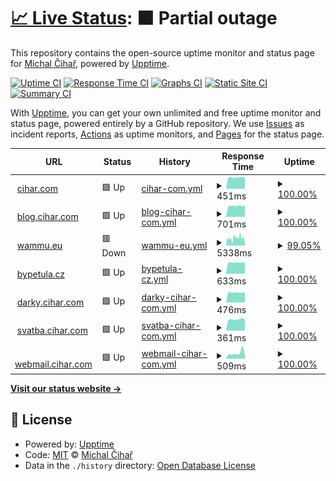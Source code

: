 # [📈 Live Status](https://status.cihar.com): <!--live status--> **🟧 Partial outage**

This repository contains the open-source uptime monitor and status page for [Michal Čihař](https://blog.cihar.com/), powered by [Upptime](https://github.com/upptime/upptime).

[![Uptime CI](https://github.com/nijel/status/workflows/Uptime%20CI/badge.svg)](https://github.com/nijel/status/actions?query=workflow%3A%22Uptime+CI%22)
[![Response Time CI](https://github.com/nijel/status/workflows/Response%20Time%20CI/badge.svg)](https://github.com/nijel/status/actions?query=workflow%3A%22Response+Time+CI%22)
[![Graphs CI](https://github.com/nijel/status/workflows/Graphs%20CI/badge.svg)](https://github.com/nijel/status/actions?query=workflow%3A%22Graphs+CI%22)
[![Static Site CI](https://github.com/nijel/status/workflows/Static%20Site%20CI/badge.svg)](https://github.com/nijel/status/actions?query=workflow%3A%22Static+Site+CI%22)
[![Summary CI](https://github.com/nijel/status/workflows/Summary%20CI/badge.svg)](https://github.com/nijel/status/actions?query=workflow%3A%22Summary+CI%22)

With [Upptime](https://upptime.js.org), you can get your own unlimited and free uptime monitor and status page, powered entirely by a GitHub repository. We use [Issues](https://github.com/nijel/status/issues) as incident reports, [Actions](https://github.com/nijel/status/actions) as uptime monitors, and [Pages](https://status.cihar.com) for the status page.

<!--start: status pages-->
<!-- This summary is generated by Upptime (https://github.com/upptime/upptime) -->
<!-- Do not edit this manually, your changes will be overwritten -->
<!-- prettier-ignore -->
| URL | Status | History | Response Time | Uptime |
| --- | ------ | ------- | ------------- | ------ |
| <img alt="" src="https://favicons.githubusercontent.com/cihar.com" height="13"> [cihar.com](https://cihar.com/) | 🟩 Up | [cihar-com.yml](https://github.com/nijel/status/commits/HEAD/history/cihar-com.yml) | <details><summary><img alt="Response time graph" src="./graphs/cihar-com/response-time-week.png" height="20"> 451ms</summary><br><a href="https://status.cihar.com/history/cihar-com"><img alt="Response time 451" src="https://img.shields.io/endpoint?url=https%3A%2F%2Fraw.githubusercontent.com%2Fnijel%2Fstatus%2FHEAD%2Fapi%2Fcihar-com%2Fresponse-time.json"></a><br><a href="https://status.cihar.com/history/cihar-com"><img alt="24-hour response time 476" src="https://img.shields.io/endpoint?url=https%3A%2F%2Fraw.githubusercontent.com%2Fnijel%2Fstatus%2FHEAD%2Fapi%2Fcihar-com%2Fresponse-time-day.json"></a><br><a href="https://status.cihar.com/history/cihar-com"><img alt="7-day response time 451" src="https://img.shields.io/endpoint?url=https%3A%2F%2Fraw.githubusercontent.com%2Fnijel%2Fstatus%2FHEAD%2Fapi%2Fcihar-com%2Fresponse-time-week.json"></a><br><a href="https://status.cihar.com/history/cihar-com"><img alt="30-day response time 451" src="https://img.shields.io/endpoint?url=https%3A%2F%2Fraw.githubusercontent.com%2Fnijel%2Fstatus%2FHEAD%2Fapi%2Fcihar-com%2Fresponse-time-month.json"></a><br><a href="https://status.cihar.com/history/cihar-com"><img alt="1-year response time 451" src="https://img.shields.io/endpoint?url=https%3A%2F%2Fraw.githubusercontent.com%2Fnijel%2Fstatus%2FHEAD%2Fapi%2Fcihar-com%2Fresponse-time-year.json"></a></details> | <details><summary><a href="https://status.cihar.com/history/cihar-com">100.00%</a></summary><a href="https://status.cihar.com/history/cihar-com"><img alt="All-time uptime 100.00%" src="https://img.shields.io/endpoint?url=https%3A%2F%2Fraw.githubusercontent.com%2Fnijel%2Fstatus%2FHEAD%2Fapi%2Fcihar-com%2Fuptime.json"></a><br><a href="https://status.cihar.com/history/cihar-com"><img alt="24-hour uptime 100.00%" src="https://img.shields.io/endpoint?url=https%3A%2F%2Fraw.githubusercontent.com%2Fnijel%2Fstatus%2FHEAD%2Fapi%2Fcihar-com%2Fuptime-day.json"></a><br><a href="https://status.cihar.com/history/cihar-com"><img alt="7-day uptime 100.00%" src="https://img.shields.io/endpoint?url=https%3A%2F%2Fraw.githubusercontent.com%2Fnijel%2Fstatus%2FHEAD%2Fapi%2Fcihar-com%2Fuptime-week.json"></a><br><a href="https://status.cihar.com/history/cihar-com"><img alt="30-day uptime 100.00%" src="https://img.shields.io/endpoint?url=https%3A%2F%2Fraw.githubusercontent.com%2Fnijel%2Fstatus%2FHEAD%2Fapi%2Fcihar-com%2Fuptime-month.json"></a><br><a href="https://status.cihar.com/history/cihar-com"><img alt="1-year uptime 100.00%" src="https://img.shields.io/endpoint?url=https%3A%2F%2Fraw.githubusercontent.com%2Fnijel%2Fstatus%2FHEAD%2Fapi%2Fcihar-com%2Fuptime-year.json"></a></details>
| <img alt="" src="https://favicons.githubusercontent.com/blog.cihar.com" height="13"> [blog.cihar.com](https://blog.cihar.com/) | 🟩 Up | [blog-cihar-com.yml](https://github.com/nijel/status/commits/HEAD/history/blog-cihar-com.yml) | <details><summary><img alt="Response time graph" src="./graphs/blog-cihar-com/response-time-week.png" height="20"> 701ms</summary><br><a href="https://status.cihar.com/history/blog-cihar-com"><img alt="Response time 701" src="https://img.shields.io/endpoint?url=https%3A%2F%2Fraw.githubusercontent.com%2Fnijel%2Fstatus%2FHEAD%2Fapi%2Fblog-cihar-com%2Fresponse-time.json"></a><br><a href="https://status.cihar.com/history/blog-cihar-com"><img alt="24-hour response time 695" src="https://img.shields.io/endpoint?url=https%3A%2F%2Fraw.githubusercontent.com%2Fnijel%2Fstatus%2FHEAD%2Fapi%2Fblog-cihar-com%2Fresponse-time-day.json"></a><br><a href="https://status.cihar.com/history/blog-cihar-com"><img alt="7-day response time 701" src="https://img.shields.io/endpoint?url=https%3A%2F%2Fraw.githubusercontent.com%2Fnijel%2Fstatus%2FHEAD%2Fapi%2Fblog-cihar-com%2Fresponse-time-week.json"></a><br><a href="https://status.cihar.com/history/blog-cihar-com"><img alt="30-day response time 701" src="https://img.shields.io/endpoint?url=https%3A%2F%2Fraw.githubusercontent.com%2Fnijel%2Fstatus%2FHEAD%2Fapi%2Fblog-cihar-com%2Fresponse-time-month.json"></a><br><a href="https://status.cihar.com/history/blog-cihar-com"><img alt="1-year response time 701" src="https://img.shields.io/endpoint?url=https%3A%2F%2Fraw.githubusercontent.com%2Fnijel%2Fstatus%2FHEAD%2Fapi%2Fblog-cihar-com%2Fresponse-time-year.json"></a></details> | <details><summary><a href="https://status.cihar.com/history/blog-cihar-com">100.00%</a></summary><a href="https://status.cihar.com/history/blog-cihar-com"><img alt="All-time uptime 100.00%" src="https://img.shields.io/endpoint?url=https%3A%2F%2Fraw.githubusercontent.com%2Fnijel%2Fstatus%2FHEAD%2Fapi%2Fblog-cihar-com%2Fuptime.json"></a><br><a href="https://status.cihar.com/history/blog-cihar-com"><img alt="24-hour uptime 100.00%" src="https://img.shields.io/endpoint?url=https%3A%2F%2Fraw.githubusercontent.com%2Fnijel%2Fstatus%2FHEAD%2Fapi%2Fblog-cihar-com%2Fuptime-day.json"></a><br><a href="https://status.cihar.com/history/blog-cihar-com"><img alt="7-day uptime 100.00%" src="https://img.shields.io/endpoint?url=https%3A%2F%2Fraw.githubusercontent.com%2Fnijel%2Fstatus%2FHEAD%2Fapi%2Fblog-cihar-com%2Fuptime-week.json"></a><br><a href="https://status.cihar.com/history/blog-cihar-com"><img alt="30-day uptime 100.00%" src="https://img.shields.io/endpoint?url=https%3A%2F%2Fraw.githubusercontent.com%2Fnijel%2Fstatus%2FHEAD%2Fapi%2Fblog-cihar-com%2Fuptime-month.json"></a><br><a href="https://status.cihar.com/history/blog-cihar-com"><img alt="1-year uptime 100.00%" src="https://img.shields.io/endpoint?url=https%3A%2F%2Fraw.githubusercontent.com%2Fnijel%2Fstatus%2FHEAD%2Fapi%2Fblog-cihar-com%2Fuptime-year.json"></a></details>
| <img alt="" src="https://favicons.githubusercontent.com/wammu.eu" height="13"> [wammu.eu](https://wammu.eu/) | 🟥 Down | [wammu-eu.yml](https://github.com/nijel/status/commits/HEAD/history/wammu-eu.yml) | <details><summary><img alt="Response time graph" src="./graphs/wammu-eu/response-time-week.png" height="20"> 5338ms</summary><br><a href="https://status.cihar.com/history/wammu-eu"><img alt="Response time 5095" src="https://img.shields.io/endpoint?url=https%3A%2F%2Fraw.githubusercontent.com%2Fnijel%2Fstatus%2FHEAD%2Fapi%2Fwammu-eu%2Fresponse-time.json"></a><br><a href="https://status.cihar.com/history/wammu-eu"><img alt="24-hour response time 5810" src="https://img.shields.io/endpoint?url=https%3A%2F%2Fraw.githubusercontent.com%2Fnijel%2Fstatus%2FHEAD%2Fapi%2Fwammu-eu%2Fresponse-time-day.json"></a><br><a href="https://status.cihar.com/history/wammu-eu"><img alt="7-day response time 5338" src="https://img.shields.io/endpoint?url=https%3A%2F%2Fraw.githubusercontent.com%2Fnijel%2Fstatus%2FHEAD%2Fapi%2Fwammu-eu%2Fresponse-time-week.json"></a><br><a href="https://status.cihar.com/history/wammu-eu"><img alt="30-day response time 5095" src="https://img.shields.io/endpoint?url=https%3A%2F%2Fraw.githubusercontent.com%2Fnijel%2Fstatus%2FHEAD%2Fapi%2Fwammu-eu%2Fresponse-time-month.json"></a><br><a href="https://status.cihar.com/history/wammu-eu"><img alt="1-year response time 5095" src="https://img.shields.io/endpoint?url=https%3A%2F%2Fraw.githubusercontent.com%2Fnijel%2Fstatus%2FHEAD%2Fapi%2Fwammu-eu%2Fresponse-time-year.json"></a></details> | <details><summary><a href="https://status.cihar.com/history/wammu-eu">99.05%</a></summary><a href="https://status.cihar.com/history/wammu-eu"><img alt="All-time uptime 98.97%" src="https://img.shields.io/endpoint?url=https%3A%2F%2Fraw.githubusercontent.com%2Fnijel%2Fstatus%2FHEAD%2Fapi%2Fwammu-eu%2Fuptime.json"></a><br><a href="https://status.cihar.com/history/wammu-eu"><img alt="24-hour uptime 97.28%" src="https://img.shields.io/endpoint?url=https%3A%2F%2Fraw.githubusercontent.com%2Fnijel%2Fstatus%2FHEAD%2Fapi%2Fwammu-eu%2Fuptime-day.json"></a><br><a href="https://status.cihar.com/history/wammu-eu"><img alt="7-day uptime 99.05%" src="https://img.shields.io/endpoint?url=https%3A%2F%2Fraw.githubusercontent.com%2Fnijel%2Fstatus%2FHEAD%2Fapi%2Fwammu-eu%2Fuptime-week.json"></a><br><a href="https://status.cihar.com/history/wammu-eu"><img alt="30-day uptime 98.97%" src="https://img.shields.io/endpoint?url=https%3A%2F%2Fraw.githubusercontent.com%2Fnijel%2Fstatus%2FHEAD%2Fapi%2Fwammu-eu%2Fuptime-month.json"></a><br><a href="https://status.cihar.com/history/wammu-eu"><img alt="1-year uptime 98.97%" src="https://img.shields.io/endpoint?url=https%3A%2F%2Fraw.githubusercontent.com%2Fnijel%2Fstatus%2FHEAD%2Fapi%2Fwammu-eu%2Fuptime-year.json"></a></details>
| <img alt="" src="https://favicons.githubusercontent.com/bypetula.cz" height="13"> [bypetula.cz](https://bypetula.cz/) | 🟩 Up | [bypetula-cz.yml](https://github.com/nijel/status/commits/HEAD/history/bypetula-cz.yml) | <details><summary><img alt="Response time graph" src="./graphs/bypetula-cz/response-time-week.png" height="20"> 633ms</summary><br><a href="https://status.cihar.com/history/bypetula-cz"><img alt="Response time 667" src="https://img.shields.io/endpoint?url=https%3A%2F%2Fraw.githubusercontent.com%2Fnijel%2Fstatus%2FHEAD%2Fapi%2Fbypetula-cz%2Fresponse-time.json"></a><br><a href="https://status.cihar.com/history/bypetula-cz"><img alt="24-hour response time 738" src="https://img.shields.io/endpoint?url=https%3A%2F%2Fraw.githubusercontent.com%2Fnijel%2Fstatus%2FHEAD%2Fapi%2Fbypetula-cz%2Fresponse-time-day.json"></a><br><a href="https://status.cihar.com/history/bypetula-cz"><img alt="7-day response time 633" src="https://img.shields.io/endpoint?url=https%3A%2F%2Fraw.githubusercontent.com%2Fnijel%2Fstatus%2FHEAD%2Fapi%2Fbypetula-cz%2Fresponse-time-week.json"></a><br><a href="https://status.cihar.com/history/bypetula-cz"><img alt="30-day response time 667" src="https://img.shields.io/endpoint?url=https%3A%2F%2Fraw.githubusercontent.com%2Fnijel%2Fstatus%2FHEAD%2Fapi%2Fbypetula-cz%2Fresponse-time-month.json"></a><br><a href="https://status.cihar.com/history/bypetula-cz"><img alt="1-year response time 667" src="https://img.shields.io/endpoint?url=https%3A%2F%2Fraw.githubusercontent.com%2Fnijel%2Fstatus%2FHEAD%2Fapi%2Fbypetula-cz%2Fresponse-time-year.json"></a></details> | <details><summary><a href="https://status.cihar.com/history/bypetula-cz">100.00%</a></summary><a href="https://status.cihar.com/history/bypetula-cz"><img alt="All-time uptime 100.00%" src="https://img.shields.io/endpoint?url=https%3A%2F%2Fraw.githubusercontent.com%2Fnijel%2Fstatus%2FHEAD%2Fapi%2Fbypetula-cz%2Fuptime.json"></a><br><a href="https://status.cihar.com/history/bypetula-cz"><img alt="24-hour uptime 100.00%" src="https://img.shields.io/endpoint?url=https%3A%2F%2Fraw.githubusercontent.com%2Fnijel%2Fstatus%2FHEAD%2Fapi%2Fbypetula-cz%2Fuptime-day.json"></a><br><a href="https://status.cihar.com/history/bypetula-cz"><img alt="7-day uptime 100.00%" src="https://img.shields.io/endpoint?url=https%3A%2F%2Fraw.githubusercontent.com%2Fnijel%2Fstatus%2FHEAD%2Fapi%2Fbypetula-cz%2Fuptime-week.json"></a><br><a href="https://status.cihar.com/history/bypetula-cz"><img alt="30-day uptime 100.00%" src="https://img.shields.io/endpoint?url=https%3A%2F%2Fraw.githubusercontent.com%2Fnijel%2Fstatus%2FHEAD%2Fapi%2Fbypetula-cz%2Fuptime-month.json"></a><br><a href="https://status.cihar.com/history/bypetula-cz"><img alt="1-year uptime 100.00%" src="https://img.shields.io/endpoint?url=https%3A%2F%2Fraw.githubusercontent.com%2Fnijel%2Fstatus%2FHEAD%2Fapi%2Fbypetula-cz%2Fuptime-year.json"></a></details>
| <img alt="" src="https://favicons.githubusercontent.com/darky.cihar.com" height="13"> [darky.cihar.com](https://darky.cihar.com/) | 🟩 Up | [darky-cihar-com.yml](https://github.com/nijel/status/commits/HEAD/history/darky-cihar-com.yml) | <details><summary><img alt="Response time graph" src="./graphs/darky-cihar-com/response-time-week.png" height="20"> 476ms</summary><br><a href="https://status.cihar.com/history/darky-cihar-com"><img alt="Response time 476" src="https://img.shields.io/endpoint?url=https%3A%2F%2Fraw.githubusercontent.com%2Fnijel%2Fstatus%2FHEAD%2Fapi%2Fdarky-cihar-com%2Fresponse-time.json"></a><br><a href="https://status.cihar.com/history/darky-cihar-com"><img alt="24-hour response time 489" src="https://img.shields.io/endpoint?url=https%3A%2F%2Fraw.githubusercontent.com%2Fnijel%2Fstatus%2FHEAD%2Fapi%2Fdarky-cihar-com%2Fresponse-time-day.json"></a><br><a href="https://status.cihar.com/history/darky-cihar-com"><img alt="7-day response time 476" src="https://img.shields.io/endpoint?url=https%3A%2F%2Fraw.githubusercontent.com%2Fnijel%2Fstatus%2FHEAD%2Fapi%2Fdarky-cihar-com%2Fresponse-time-week.json"></a><br><a href="https://status.cihar.com/history/darky-cihar-com"><img alt="30-day response time 476" src="https://img.shields.io/endpoint?url=https%3A%2F%2Fraw.githubusercontent.com%2Fnijel%2Fstatus%2FHEAD%2Fapi%2Fdarky-cihar-com%2Fresponse-time-month.json"></a><br><a href="https://status.cihar.com/history/darky-cihar-com"><img alt="1-year response time 476" src="https://img.shields.io/endpoint?url=https%3A%2F%2Fraw.githubusercontent.com%2Fnijel%2Fstatus%2FHEAD%2Fapi%2Fdarky-cihar-com%2Fresponse-time-year.json"></a></details> | <details><summary><a href="https://status.cihar.com/history/darky-cihar-com">100.00%</a></summary><a href="https://status.cihar.com/history/darky-cihar-com"><img alt="All-time uptime 100.00%" src="https://img.shields.io/endpoint?url=https%3A%2F%2Fraw.githubusercontent.com%2Fnijel%2Fstatus%2FHEAD%2Fapi%2Fdarky-cihar-com%2Fuptime.json"></a><br><a href="https://status.cihar.com/history/darky-cihar-com"><img alt="24-hour uptime 100.00%" src="https://img.shields.io/endpoint?url=https%3A%2F%2Fraw.githubusercontent.com%2Fnijel%2Fstatus%2FHEAD%2Fapi%2Fdarky-cihar-com%2Fuptime-day.json"></a><br><a href="https://status.cihar.com/history/darky-cihar-com"><img alt="7-day uptime 100.00%" src="https://img.shields.io/endpoint?url=https%3A%2F%2Fraw.githubusercontent.com%2Fnijel%2Fstatus%2FHEAD%2Fapi%2Fdarky-cihar-com%2Fuptime-week.json"></a><br><a href="https://status.cihar.com/history/darky-cihar-com"><img alt="30-day uptime 100.00%" src="https://img.shields.io/endpoint?url=https%3A%2F%2Fraw.githubusercontent.com%2Fnijel%2Fstatus%2FHEAD%2Fapi%2Fdarky-cihar-com%2Fuptime-month.json"></a><br><a href="https://status.cihar.com/history/darky-cihar-com"><img alt="1-year uptime 100.00%" src="https://img.shields.io/endpoint?url=https%3A%2F%2Fraw.githubusercontent.com%2Fnijel%2Fstatus%2FHEAD%2Fapi%2Fdarky-cihar-com%2Fuptime-year.json"></a></details>
| <img alt="" src="https://favicons.githubusercontent.com/svatba.cihar.com" height="13"> [svatba.cihar.com](https://svatba.cihar.com/) | 🟩 Up | [svatba-cihar-com.yml](https://github.com/nijel/status/commits/HEAD/history/svatba-cihar-com.yml) | <details><summary><img alt="Response time graph" src="./graphs/svatba-cihar-com/response-time-week.png" height="20"> 361ms</summary><br><a href="https://status.cihar.com/history/svatba-cihar-com"><img alt="Response time 361" src="https://img.shields.io/endpoint?url=https%3A%2F%2Fraw.githubusercontent.com%2Fnijel%2Fstatus%2FHEAD%2Fapi%2Fsvatba-cihar-com%2Fresponse-time.json"></a><br><a href="https://status.cihar.com/history/svatba-cihar-com"><img alt="24-hour response time 404" src="https://img.shields.io/endpoint?url=https%3A%2F%2Fraw.githubusercontent.com%2Fnijel%2Fstatus%2FHEAD%2Fapi%2Fsvatba-cihar-com%2Fresponse-time-day.json"></a><br><a href="https://status.cihar.com/history/svatba-cihar-com"><img alt="7-day response time 361" src="https://img.shields.io/endpoint?url=https%3A%2F%2Fraw.githubusercontent.com%2Fnijel%2Fstatus%2FHEAD%2Fapi%2Fsvatba-cihar-com%2Fresponse-time-week.json"></a><br><a href="https://status.cihar.com/history/svatba-cihar-com"><img alt="30-day response time 361" src="https://img.shields.io/endpoint?url=https%3A%2F%2Fraw.githubusercontent.com%2Fnijel%2Fstatus%2FHEAD%2Fapi%2Fsvatba-cihar-com%2Fresponse-time-month.json"></a><br><a href="https://status.cihar.com/history/svatba-cihar-com"><img alt="1-year response time 361" src="https://img.shields.io/endpoint?url=https%3A%2F%2Fraw.githubusercontent.com%2Fnijel%2Fstatus%2FHEAD%2Fapi%2Fsvatba-cihar-com%2Fresponse-time-year.json"></a></details> | <details><summary><a href="https://status.cihar.com/history/svatba-cihar-com">100.00%</a></summary><a href="https://status.cihar.com/history/svatba-cihar-com"><img alt="All-time uptime 100.00%" src="https://img.shields.io/endpoint?url=https%3A%2F%2Fraw.githubusercontent.com%2Fnijel%2Fstatus%2FHEAD%2Fapi%2Fsvatba-cihar-com%2Fuptime.json"></a><br><a href="https://status.cihar.com/history/svatba-cihar-com"><img alt="24-hour uptime 100.00%" src="https://img.shields.io/endpoint?url=https%3A%2F%2Fraw.githubusercontent.com%2Fnijel%2Fstatus%2FHEAD%2Fapi%2Fsvatba-cihar-com%2Fuptime-day.json"></a><br><a href="https://status.cihar.com/history/svatba-cihar-com"><img alt="7-day uptime 100.00%" src="https://img.shields.io/endpoint?url=https%3A%2F%2Fraw.githubusercontent.com%2Fnijel%2Fstatus%2FHEAD%2Fapi%2Fsvatba-cihar-com%2Fuptime-week.json"></a><br><a href="https://status.cihar.com/history/svatba-cihar-com"><img alt="30-day uptime 100.00%" src="https://img.shields.io/endpoint?url=https%3A%2F%2Fraw.githubusercontent.com%2Fnijel%2Fstatus%2FHEAD%2Fapi%2Fsvatba-cihar-com%2Fuptime-month.json"></a><br><a href="https://status.cihar.com/history/svatba-cihar-com"><img alt="1-year uptime 100.00%" src="https://img.shields.io/endpoint?url=https%3A%2F%2Fraw.githubusercontent.com%2Fnijel%2Fstatus%2FHEAD%2Fapi%2Fsvatba-cihar-com%2Fuptime-year.json"></a></details>
| <img alt="" src="https://favicons.githubusercontent.com/webmail.cihar.com" height="13"> [webmail.cihar.com](https://webmail.cihar.com/) | 🟩 Up | [webmail-cihar-com.yml](https://github.com/nijel/status/commits/HEAD/history/webmail-cihar-com.yml) | <details><summary><img alt="Response time graph" src="./graphs/webmail-cihar-com/response-time-week.png" height="20"> 509ms</summary><br><a href="https://status.cihar.com/history/webmail-cihar-com"><img alt="Response time 509" src="https://img.shields.io/endpoint?url=https%3A%2F%2Fraw.githubusercontent.com%2Fnijel%2Fstatus%2FHEAD%2Fapi%2Fwebmail-cihar-com%2Fresponse-time.json"></a><br><a href="https://status.cihar.com/history/webmail-cihar-com"><img alt="24-hour response time 399" src="https://img.shields.io/endpoint?url=https%3A%2F%2Fraw.githubusercontent.com%2Fnijel%2Fstatus%2FHEAD%2Fapi%2Fwebmail-cihar-com%2Fresponse-time-day.json"></a><br><a href="https://status.cihar.com/history/webmail-cihar-com"><img alt="7-day response time 509" src="https://img.shields.io/endpoint?url=https%3A%2F%2Fraw.githubusercontent.com%2Fnijel%2Fstatus%2FHEAD%2Fapi%2Fwebmail-cihar-com%2Fresponse-time-week.json"></a><br><a href="https://status.cihar.com/history/webmail-cihar-com"><img alt="30-day response time 509" src="https://img.shields.io/endpoint?url=https%3A%2F%2Fraw.githubusercontent.com%2Fnijel%2Fstatus%2FHEAD%2Fapi%2Fwebmail-cihar-com%2Fresponse-time-month.json"></a><br><a href="https://status.cihar.com/history/webmail-cihar-com"><img alt="1-year response time 509" src="https://img.shields.io/endpoint?url=https%3A%2F%2Fraw.githubusercontent.com%2Fnijel%2Fstatus%2FHEAD%2Fapi%2Fwebmail-cihar-com%2Fresponse-time-year.json"></a></details> | <details><summary><a href="https://status.cihar.com/history/webmail-cihar-com">100.00%</a></summary><a href="https://status.cihar.com/history/webmail-cihar-com"><img alt="All-time uptime 100.00%" src="https://img.shields.io/endpoint?url=https%3A%2F%2Fraw.githubusercontent.com%2Fnijel%2Fstatus%2FHEAD%2Fapi%2Fwebmail-cihar-com%2Fuptime.json"></a><br><a href="https://status.cihar.com/history/webmail-cihar-com"><img alt="24-hour uptime 100.00%" src="https://img.shields.io/endpoint?url=https%3A%2F%2Fraw.githubusercontent.com%2Fnijel%2Fstatus%2FHEAD%2Fapi%2Fwebmail-cihar-com%2Fuptime-day.json"></a><br><a href="https://status.cihar.com/history/webmail-cihar-com"><img alt="7-day uptime 100.00%" src="https://img.shields.io/endpoint?url=https%3A%2F%2Fraw.githubusercontent.com%2Fnijel%2Fstatus%2FHEAD%2Fapi%2Fwebmail-cihar-com%2Fuptime-week.json"></a><br><a href="https://status.cihar.com/history/webmail-cihar-com"><img alt="30-day uptime 100.00%" src="https://img.shields.io/endpoint?url=https%3A%2F%2Fraw.githubusercontent.com%2Fnijel%2Fstatus%2FHEAD%2Fapi%2Fwebmail-cihar-com%2Fuptime-month.json"></a><br><a href="https://status.cihar.com/history/webmail-cihar-com"><img alt="1-year uptime 100.00%" src="https://img.shields.io/endpoint?url=https%3A%2F%2Fraw.githubusercontent.com%2Fnijel%2Fstatus%2FHEAD%2Fapi%2Fwebmail-cihar-com%2Fuptime-year.json"></a></details>

<!--end: status pages-->

[**Visit our status website →**](https://status.cihar.com)

## 📄 License

- Powered by: [Upptime](https://github.com/upptime/upptime)
- Code: [MIT](./LICENSE) © [Michal Čihař](https://blog.cihar.com/)
- Data in the `./history` directory: [Open Database License](https://opendatacommons.org/licenses/odbl/1-0/)
